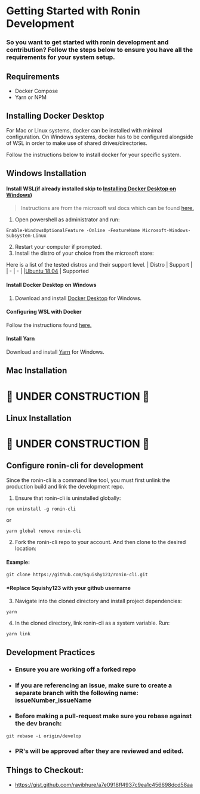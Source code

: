 # Getting Started with Ronin Development
### So you want to get started with ronin development and contribution? Follow the steps below to ensure you have all the requirements for your system setup. 

## Requirements
- Docker Compose
- Yarn or NPM

## Installing Docker Desktop 
For Mac or Linux systems, docker can be installed with minimal configuration. On Windows systems, docker has to be configured alongside of WSL in order to make use of shared drives/directories. 

Follow the instructions below to install docker for your specific system.

## Windows Installation 
#### Install WSL(if already installed skip to [Installing Docker Desktop on Windows](#Install-Docker-Desktop-on-Windows))
> Instructions are from the microsoft wsl docs which can be found [here.](https://docs.microsoft.com/en-us/windows/wsl/install-win10)
1. Open powershell as administrator and run:
```console
Enable-WindowsOptionalFeature -Online -FeatureName Microsoft-Windows-Subsystem-Linux
```
2. Restart your computer if prompted.
3. Install the distro of your choice from the microsoft store: 

Here is a list of the tested distros and their support level.
| Distro | Support |
| - | - |
|[Ubuntu 18.04](https://www.microsoft.com/en-ca/p/ubuntu-1804-lts/9n9tngvndl3q?rtc=1&activetab=pivot:overviewtab) | Supported 

#### Install Docker Desktop on Windows
1. Download and install [Docker Desktop](https://www.docker.com/products/docker-desktop) for Windows.

#### Configuring WSL with Docker
Follow the instructions found [here.](https://nickjanetakis.com/blog/setting-up-docker-for-windows-and-wsl-to-work-flawlessly)

#### Install Yarn
Download and install [Yarn](https://yarnpkg.com/en/docs/install#windows-stable) for Windows.

## Mac Installation
# 🚧 UNDER CONSTRUCTION 🚧

## Linux Installation
# 🚧 UNDER CONSTRUCTION 🚧

## Configure ronin-cli for development
Since the ronin-cli is a command line tool, you must first unlink the production build and link the development repo.
1. Ensure that ronin-cli is uninstalled globally: 
```console
npm uninstall -g ronin-cli
```
or 
```console
yarn global remove ronin-cli
```
2. Fork the ronin-cli repo to your account. And then clone to the desired location:

#### Example: 
```console
git clone https://github.com/Squishy123/ronin-cli.git
```
#### *Replace Squishy123 with your github username

3. Navigate into the cloned directory and install project dependencies:
```console
yarn 
```
4. In the cloned directory, link ronin-cli as a system variable. Run: 
```console
yarn link
```

## Development Practices
- ### Ensure you are working off a forked repo
- ### If you are referencing an issue, make sure to create a separate branch with the following name: issueNumber_issueName 
- ### Before making a pull-request make sure you rebase against the dev branch: 
``` 
git rebase -i origin/develop
```
- ### PR's will be approved after they are reviewed and edited. 

## Things to Checkout:
- https://gist.github.com/ravibhure/a7e0918ff4937c9ea1c456698dcd58aa